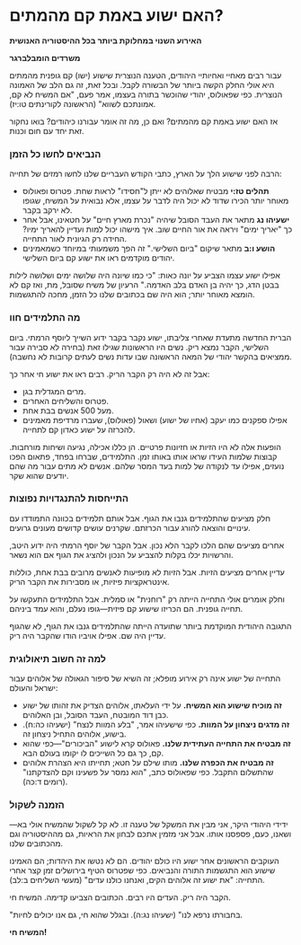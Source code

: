 # האם ישוע באמת קם מהמתים?

**האירוע השנוי במחלוקת ביותר בכל ההיסטוריה האנושית**

**משרדים הומבלברגר**

עבור רבים מאחיי ואחיותיי היהודים, הטענה הנוצרית שישוע (ישו) קם גופנית מהמתים היא אולי החלק הקשה ביותר של הבשורה לקבל. ובכל זאת, זה גם הלב של האמונה הנוצרית. כפי שפאולוס, יהודי שהוכשר בתורה בעצמו, אמר פעם, "אם המשיח לא קם, אמונתכם לשווא" (הראשונה לקורינתים טו:יז).

אז האם ישוע באמת קם מהמתים? ואם כן, מה זה אומר עבורנו כיהודים? בואו נחקור זאת יחד עם חום וכנות.

### הנביאים לחשו כל הזמן

הרבה לפני שישוע הלך על הארץ, כתבי הקודש העבריים שלנו לחשו רמזים של תחייה:

* **תהלים טז:י** מבטיח שאלוהים לא ייתן ל"חסידו" לראות שחת. פטרוס ופאולוס מאוחר יותר הכירו שדוד לא יכול היה לדבר על עצמו, אלא נבואית על המשיח, שגופו לא ירקב בקבר.
* **ישעיהו נג** מתאר את העבד הסובל שיהיה "נכרת מארץ חיים" על חטאינו, אבל אחר כך "יאריך ימים" ויראה את אור החיים שוב. איך מישהו יכול למות ועדיין להאריך ימיו? החידה רק הגיונית לאור התחייה.
* **הושע ו:ב** מתאר שיקום "ביום השלישי." זה הפך משמעותי במיוחד כשמאמינים יהודים מוקדמים ראו את ישוע קם ביום השלישי.

אפילו ישוע עצמו הצביע על יונה כאות: "כי כמו שיונה היה שלושה ימים ושלושה לילות בבטן הדג, כך יהיה בן האדם בלב האדמה." הרעיון של משיח שסובל, מת, ואז קם לא הומצא מאוחר יותר; הוא היה שם בכתובים שלנו כל הזמן, מחכה להתגשמות.

### מה התלמידים חוו

הברית החדשה מתעדת שאחרי צליבתו, ישוע נקבר בקבר ידוע השייך ליוסף הרמתי. ביום השלישי, הקבר נמצא ריק. נשים היו הראשונות שגילו זאת (בחירה לא סבירה עבור ממציאים בהקשר יהודי של המאה הראשונה שבו עדות נשים לעתים קרובות לא נחשבה).

אבל זה לא היה רק הקבר הריק. רבים ראו את ישוע חי אחר כך:

* מרים המגדלית בגן.
* פטרוס והשליחים האחרים.
* מעל 500 אנשים בבת אחת.
* אפילו ספקנים כמו יעקב (אחיו של ישוע) ושאול (פאולוס), שעברו מרדיפת מאמינים להכרזה על ישוע כאדון קם לתחייה.

הופעות אלה לא היו הזיות או חזיונות פרטיים. הן כללו אכילה, נגיעה ושיחות מורחבות. קבוצות שלמות העידו שראו אותו באותו זמן. התלמידים, שברחו בפחד, פתאום הפכו נועזים, אפילו עד לנקודה של למות בעד המסר שלהם. אנשים לא מתים עבור מה שהם יודעים שהוא שקר.

### התייחסות להתנגדויות נפוצות

חלק מציעים שהתלמידים גנבו את הגוף. אבל אותם תלמידים בכוונה התמודדו עם עינויים והוצאה להורג עבור הכרזתם. שקרנים עושים קדושים מעונים גרועים.

אחרים מציעים שהם הלכו לקבר הלא נכון. אבל הקבר של יוסף הרמתי היה ידוע היטב, והרשויות יכלו בקלות להצביע על הנכון ולהציג את הגוף אם הוא נשאר.

עדיין אחרים מציעים הזיות. אבל הזיות לא מופיעות לאנשים מרובים בבת אחת, כוללות אינטראקציות פיזיות, או מסבירות את הקבר הריק.

וחלק אומרים אולי התחייה הייתה רק "רוחנית" או סמלית. אבל התלמידים התעקשו על תחייה גופנית. הם הכריזו שישוע קם פיזית—גופו נעלם, והוא עמד ביניהם.

התגובה היהודית המוקדמת ביותר שתועדה הייתה שהתלמידים גנבו את הגוף, לא שהגוף עדיין היה שם. אפילו אויביו הודו שהקבר היה ריק.

### למה זה חשוב תיאולוגית

התחייה של ישוע אינה רק אירוע מופלא; זה השיא של סיפור הגאולה של אלוהים עבור ישראל והעולם:

* **זה מוכיח שישוע הוא המשיח.** על ידי העלאתו, אלוהים הצדיק את זהותו של ישוע כבן דוד המובטח, העבד הסובל, ובן האלוהים.
* **זה מדגים ניצחון על המוות.** כפי שישעיהו אמר, "בלע המוות לנצח" (ישעיהו כה:ח). בישוע, אלוהים התחיל ניצחון זה.
* **זה מבטיח את התחייה העתידית שלנו.** פאולוס קרא לישוע "הביכורים"—כפי שהוא קם, כך גם כל השייכים לו יקומו בעולם הבא.
* **זה מבטיח את הכפרה שלנו.** מותו שילם על חטא; תחייתו היא הצהרת אלוהים שהתשלום התקבל. כפי שפאולוס כתב, "הוא נמסר על פשעינו וקם להצדקתנו" (רומים ד:כה).

### הזמנה לשקול

ידידי היהודי היקר, אני מבין את המשקל של טענה זו. לא קל לשקול שהמשיח אולי בא—ושאנו, כעם, פספסנו אותו. אבל אני מזמין אתכם לבחון את הראיות, גם מההיסטוריה וגם מהכתובים שלנו.

העוקבים הראשונים אחר ישוע היו כולם יהודים. הם לא נטשו את היהדות; הם האמינו שישוע הוא התגשמות התורה והנביאים. כפי שפטרוס הטיף בירושלים זמן קצר אחרי התחייה: "את ישוע זה אלוהים הקים, ואנחנו כולנו עדים" (מעשי השליחים ב:לב).

הקבר היה ריק. העדים היו רבים. הכתובים הצביעו קדימה. המשיח חי.

"בחבורתו נרפא לנו" (ישעיהו נג:ה). ובגלל שהוא חי, גם אנו יכולים לחיות.

**המשיח חי!** 